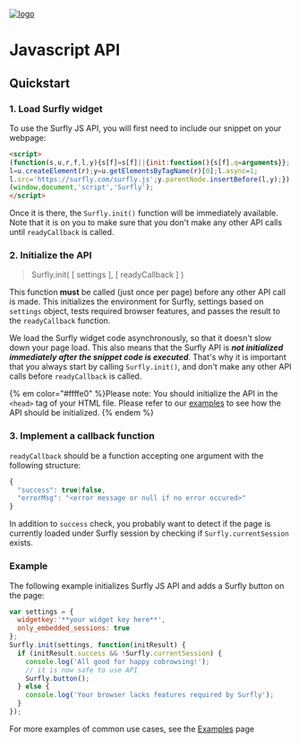 <a href="https://www.surfly.com/">![logo](images/logosmall.png)</a>
# Javascript API

## Quickstart
### 1. Load Surfly widget

To use the Surfly JS API, you will first need to include our snippet on your webpage:

```html
<script>
(function(s,u,r,f,l,y){s[f]=s[f]||{init:function(){s[f].q=arguments}};
l=u.createElement(r);y=u.getElementsByTagName(r)[0];l.async=1;
l.src='https://surfly.com/surfly.js';y.parentNode.insertBefore(l,y);})
(window,document,'script','Surfly');
</script>
```

Once it is there, the `Surfly.init()` function will be immediately available. Note that it is on you to make sure that you don't make any other API calls until `readyCallback` is called.

### 2. Initialize the API

> Surfly.init( [ settings ], [ readyCallback ] )

This function **must** be called (just once per page) before any other API call is made. This initializes the environment for Surfly, settings based on `settings` object, tests required browser features, and passes the result to the `readyCallback` function.

We load the Surfly widget code asynchronously, so that it doesn't slow down your page load. This also means that the Surfly API is _**not initialized immediately after the snippet code is executed**_. That's why it is important that you always start by calling `Surfly.init()`, and don't make any other API calls before `readyCallback` is called.

{% em color="#ffffe0" %}Please note: You should initialize the API in the `<head>` tag of your HTML file. Please refer to our [examples](./javascript-api/examples.md) to see how the API should be initialized. {% endem %}

### 3. Implement a callback function

`readyCallback` should be a function accepting one argument with the following structure:

```javascript
{
  "success": true|false,
  "errorMsg": "<error message or null if no error occured>"
}
```

In addition to `success` check, you probably want to detect if the page is currently loaded under Surfly session by checking if `Surfly.currentSession` exists.

### Example

The following example initializes Surfly JS API and adds a Surfly button on the page:

```javascript
var settings = {
  widgetkey:'**your widget key here**',
  only_embedded_sessions: true
};
Surfly.init(settings, function(initResult) {
  if (initResult.success && !Surfly.currentSession) {
    console.log('All good for happy cobrowsing!');
    // it is now safe to use API
    Surfly.button();
  } else {
    console.log('Your browser lacks features required by Surfly');
  }
});
```

For more examples of common use cases, see the [Examples](javascript-api/examples.md) page
